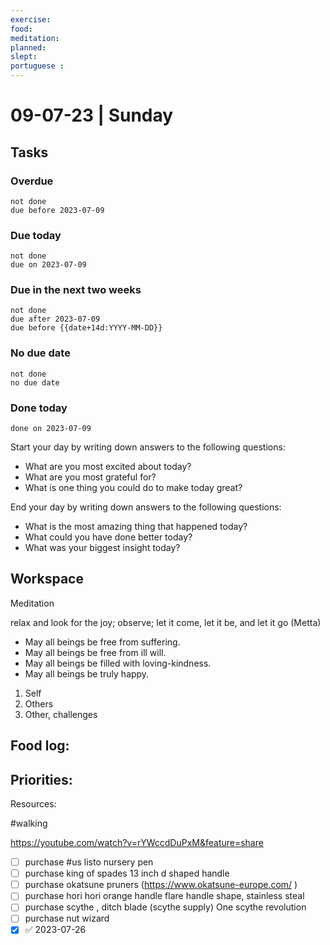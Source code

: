 ```yaml
---
exercise: 
food:
meditation:
planned:
slept:
portuguese :
---
```


# 09-07-23 | Sunday

## Tasks
### Overdue
```tasks
not done
due before 2023-07-09
```

### Due today
```tasks
not done
due on 2023-07-09
```

### Due in the next two weeks
```tasks
not done
due after 2023-07-09
due before {{date+14d:YYYY-MM-DD}}
```

### No due date
```tasks
not done
no due date
```

### Done today
```tasks
done on 2023-07-09
```


Start your day by writing down answers to the following questions:

- What are you most excited about today? 
- What are you most grateful for? 
- What is one thing you could do to make today great?  

End your day by writing down answers to the following questions: 

- What is the most amazing thing that happened today? 
- What could you have done better today? 
- What was your biggest insight today?

## Workspace

Meditation 

relax and look for the joy; observe; let it come, let it be, and let it go
(Metta)
-   May all beings be free from suffering.
-   May all beings be free from ill will.
-   May all beings be filled with loving-kindness.
-   May all beings be truly happy.

1. Self
2. Others
3. Other, challenges

Food log:
- 

Priorities:
- 

Resources:

#walking

https://youtube.com/watch?v=rYWccdDuPxM&feature=share



- [ ] purchase #us listo nursery pen
- [ ] purchase king of spades 13 inch d shaped handle
- [ ] purchase okatsune pruners (https://www.okatsune-europe.com/ )
- [ ] purchase hori hori orange handle flare handle shape, stainless steal 
- [ ] purchase scythe , ditch blade (scythe supply) One scythe revolution
- [ ] purchase nut wizard 
- [x]  ✅ 2023-07-26